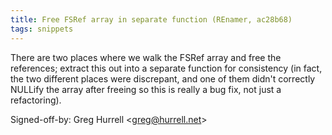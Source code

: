 ```yaml
---
title: Free FSRef array in separate function (REnamer, ac28b68)
tags: snippets
---
```


There are two places where we walk the FSRef array and free the references; extract this out into a separate function for consistency (in fact, the two different places were discrepant, and one of them didn't correctly NULLify the array after freeing so this is really a bug fix, not just a refactoring).

Signed-off-by: Greg Hurrell &lt;greg@hurrell.net&gt;
